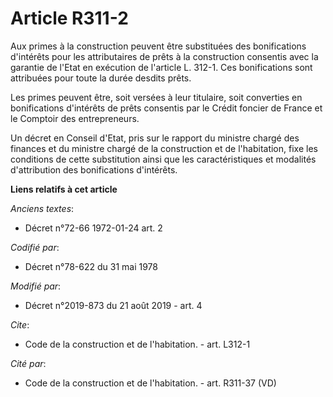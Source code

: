 # Article R311-2

Aux primes à la construction peuvent être substituées des bonifications d'intérêts pour les attributaires de prêts à la
construction consentis avec la garantie de l'Etat en exécution de l'article L. 312-1. Ces bonifications sont attribuées pour
toute la durée desdits prêts. 

Les primes peuvent être, soit versées à leur titulaire, soit converties en bonifications d'intérêts de prêts consentis par le
Crédit foncier de France et le Comptoir des entrepreneurs. 

Un décret en Conseil d'Etat, pris sur le rapport du ministre chargé des finances et du ministre chargé de la construction et
de l'habitation, fixe les conditions de cette substitution ainsi que les caractéristiques et modalités d'attribution des
bonifications d'intérêts.

**Liens relatifs à cet article**

_Anciens textes_:

  - Décret n°72-66 1972-01-24 art. 2

_Codifié par_:

  - Décret n°78-622 du 31 mai 1978

_Modifié par_:

  - Décret n°2019-873 du 21 août 2019 - art. 4

_Cite_:

  - Code de la construction et de l'habitation. - art. L312-1

_Cité par_:

  - Code de la construction et de l'habitation. - art. R311-37 (VD)
